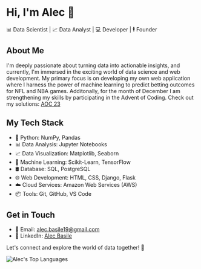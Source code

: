 # Hi, I'm Alec 👋

📊 Data Scientist | 📈 Data Analyst | 💻 Developer | 🕴️ Founder

## About Me

I'm deeply passionate about turning data into actionable insights, and currently, I'm immersed in the exciting world of data science and web development. My primary focus is on developing my own web application where I harness the power of machine learning to predict betting outcomes for NFL and NBA games. Additonally, for the month of December I am strengthening my skills by participating in the Advent of Coding. Check out my solutions: [AOC 23](https://github.com/alecmatt5/AOC_23)

## My Tech Stack

- 🐍 Python: NumPy, Pandas
- 📊 Data Analysis: Jupyter Notebooks
- 📈 Data Visualization: Matplotlib, Seaborn
- 🤖 Machine Learning: Scikit-Learn, TensorFlow
- 🛢️ Database: SQL, PostgreSQL
- 🌐 Web Development: HTML, CSS, Django, Flask
- ☁️ Cloud Services: Amazon Web Services (AWS)
- 📦 Tools: Git, GitHub, VS Code

## Get in Touch

- 📧 Email: alec.basile19@gmail.com
- 🔗 LinkedIn: [Alec Basile](https://www.linkedin.com/in/alecbasile/)

Let's connect and explore the world of data together! 🚀

![Alec's Top Languages](https://github-readme-stats.vercel.app/api/top-langs/?username=alecmatt5&layout=compact)

